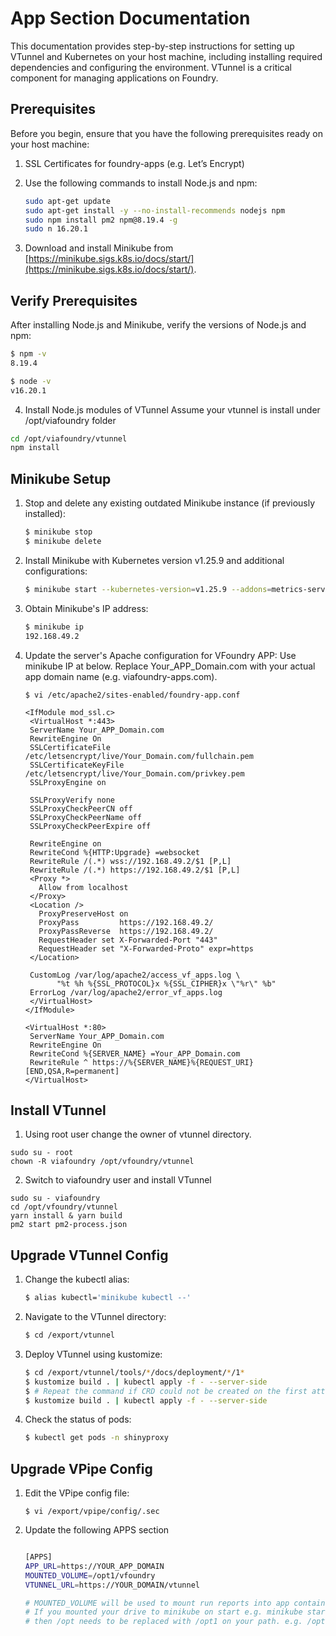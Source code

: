 # App Section Documentation

This documentation provides step-by-step instructions for setting up VTunnel and Kubernetes on your host machine, including installing required dependencies and configuring the environment. VTunnel is a critical component for managing applications on Foundry. 


## Prerequisites

Before you begin, ensure that you have the following prerequisites ready on your host machine:

1. SSL Certificates for foundry-apps (e.g. Let’s Encrypt)

2. Use the following commands to install Node.js and npm:
     ```bash
     sudo apt-get update
     sudo apt-get install -y --no-install-recommends nodejs npm
     sudo npm install pm2 npm@8.19.4 -g
     sudo n 16.20.1
     ```
3. Download and install Minikube from [https://minikube.sigs.k8s.io/docs/start/](https://minikube.sigs.k8s.io/docs/start/).

## Verify Prerequisites
After installing Node.js and Minikube, verify the versions of Node.js and npm:
```bash
$ npm -v
8.19.4

$ node -v
v16.20.1
```

4. Install Node.js modules of VTunnel
Assume your vtunnel is install under /opt/viafoundry folder
```bash
cd /opt/viafoundry/vtunnel
npm install 
```

## Minikube Setup
1. Stop and delete any existing outdated Minikube instance (if previously installed):
   ```bash
   $ minikube stop
   $ minikube delete
   ```
2. Install Minikube with Kubernetes version v1.25.9 and additional configurations:
   ```bash
   $ minikube start --kubernetes-version=v1.25.9 --addons=metrics-server,ingress --container-runtime=docker --cpus=32 --memory=128g --mount --mount-string="/opt:/opt1"
   ```
3. Obtain Minikube's IP address:
   ```bash
   $ minikube ip
   192.168.49.2
   ```

4. Update the server's Apache configuration for VFoundry APP:
   Use minikube IP at below.
   Replace Your_APP_Domain.com with your actual app domain name (e.g. viafoundry-apps.com). 
   ```
   $ vi /etc/apache2/sites-enabled/foundry-app.conf
   
   <IfModule mod_ssl.c>
    <VirtualHost *:443>
    ServerName Your_APP_Domain.com
    RewriteEngine On
    SSLCertificateFile /etc/letsencrypt/live/Your_Domain.com/fullchain.pem
    SSLCertificateKeyFile /etc/letsencrypt/live/Your_Domain.com/privkey.pem
    SSLProxyEngine on

    SSLProxyVerify none
    SSLProxyCheckPeerCN off
    SSLProxyCheckPeerName off
    SSLProxyCheckPeerExpire off

    RewriteEngine on
    RewriteCond %{HTTP:Upgrade} =websocket
    RewriteRule /(.*) wss://192.168.49.2/$1 [P,L]
    RewriteRule /(.*) https://192.168.49.2/$1 [P,L]
    <Proxy *>
      Allow from localhost
    </Proxy>
    <Location />
      ProxyPreserveHost on
      ProxyPass         https://192.168.49.2/
      ProxyPassReverse  https://192.168.49.2/
      RequestHeader set X-Forwarded-Port "443"
      RequestHeader set "X-Forwarded-Proto" expr=https
    </Location>

    CustomLog /var/log/apache2/access_vf_apps.log \
          "%t %h %{SSL_PROTOCOL}x %{SSL_CIPHER}x \"%r\" %b"
    ErrorLog /var/log/apache2/error_vf_apps.log
    </VirtualHost>
   </IfModule>

   <VirtualHost *:80>
    ServerName Your_APP_Domain.com
    RewriteEngine On
    RewriteCond %{SERVER_NAME} =Your_APP_Domain.com
    RewriteRule ^ https://%{SERVER_NAME}%{REQUEST_URI} [END,QSA,R=permanent]
   </VirtualHost>

   ```

## Install VTunnel

1. Using root user change the owner of vtunnel directory.
```
sudo su - root
chown -R viafoundry /opt/vfoundry/vtunnel
```

2. Switch to viafoundry user and install VTunnel
```
sudo su - viafoundry
cd /opt/vfoundry/vtunnel
yarn install & yarn build
pm2 start pm2-process.json
```

## Upgrade VTunnel Config
1. Change the kubectl alias:
   ```bash
   $ alias kubectl='minikube kubectl --'
   ```
2. Navigate to the VTunnel directory:
   ```bash
   $ cd /export/vtunnel
   ```
3. Deploy VTunnel using kustomize:
   ```bash
   $ cd /export/vtunnel/tools/*/docs/deployment/*/1*
   $ kustomize build . | kubectl apply -f - --server-side
   $ # Repeat the command if CRD could not be created on the first attempt
   $ kustomize build . | kubectl apply -f - --server-side
   ```

6. Check the status of pods:
   ```bash
   $ kubectl get pods -n shinyproxy
   ```

## Upgrade VPipe Config
1. Edit the VPipe config file:
   ```
   $ vi /export/vpipe/config/.sec
   ```
2. Update the following APPS section
   ```bash

   [APPS]
   APP_URL=https://YOUR_APP_DOMAIN
   MOUNTED_VOLUME=/opt1/vfoundry
   VTUNNEL_URL=https://YOUR_DOMAIN/vtunnel

   # MOUNTED_VOLUME will be used to mount run reports into app containers. It should be the location of the export directory outside of the container. e.g. /opt1/vfoundry. 
   # If you mounted your drive to minikube on start e.g. minikube start --mount-string="/opt:/opt1"
   # then /opt needs to be replaced with /opt1 on your path. e.g. /opt1/vfoundry. 
   ```

